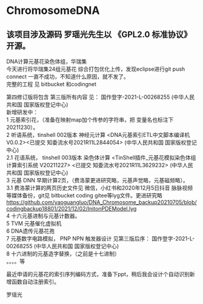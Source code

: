 # ChromosomeDNA
## 该项目涉及源码 罗瑶光先生以 《GPL2.0 标准协议》 开源。     
                              
DNA计算元基花染色体组，华瑞集                   
今天进行将华瑞集24组元基花 综合打包优化上传，发现eclipse进行git push connect 一直不成功，不知道什么原因，就不发了。             
完整的工程 见 bitbucket 和codingnet             
             
第四修订版将包含 第三版所有内容 见： 国作登字-2021-L-00268255 (中华人民共和国 国家版权登记中心)           
新增研发中：              
1 元基索引花，（准备在映射map加个传参的字符串，把 变量名也标注下 20211230）。             
2 听语系统，tinshell 002版本  神经元计算  <DNA元基索引ETL中文脚本编译机V0.0.2><已提交 知委流水号2021R11L2844054>	(中华人民共和国 国家版权登记中心)                            
2.1 花语系统， tinshell 003版本  染色体计算 <TinShell插件_元基花模拟染色体组计算索引系统 V20211227> <已提交 知委流水号2021R11L3629232> (中华人民共和国 国家版权登记中心)                    
3 元基 DNN 早期计算2页，（费洛蒙更进研究略，元基声觉略，元基磁频略）。              
3.1 费洛蒙计算的两页历史文件见 微信，小红书和2020年12月5日抖音 脉脉视频等媒体备份，git见 bitbucket coding gitee等lyg文件。更进研究略                           https://github.com/yaoguangluo/DNA_Chromosome_backup20210705/blob/codingbackup18801/2021/12/02/InitonPDEModel.lyg           
4 十六元基进制与元基计数器。              
5 TVM 元基催化虚拟机                   
6 DNA遗传元基花孢              
7 元基数字电路模拟， PNP NPN 触发器设计   见第三版后序： 国作登字-2021-L-00268255 (中华人民共和国 国家版权登记中心)                        
8 十六进制的元基造字替换，（之前是十七进制）                    
。。。。等                             
              
 最近申请的元基花的索引序列编码方式，准备下ppt，稍后我会设计个自动识别新增函数自动注册索引。                         
             
罗瑶光             
             
